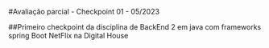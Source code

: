 #Avaliação parcial - Checkpoint 01 - 05/2023


##Primeiro checkpoint da disciplina de BackEnd 2 em java com frameworks spring Boot NetFlix na Digital House
